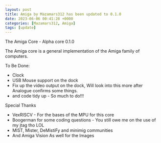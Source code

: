 ```yaml
---
layout: post
title: Amiga by Mazamars312 has been updated to 0.1.0
date: 2023-06-06 00:41:28 +0000
categories: [Mazamars312, Amiga]
tags: [update]
---
```

The Amiga Core - Alpha core 0.1.0

The Amiga core is a general implementation of the Amiga family of computers.

To Be Done:
* Clock
* USB Mouse support on the dock
* Fix up the video output on the dock, Will look into this more after Analogue confirms some things.
* and code tidy up - So much to do!!!

Special Thanks
* VexRISCV - For the bases of the MPU for this core
* Boogerman for some coding questions - You still owe me on the use of my jtag tho LOL
* MIST, Mister, DeMistiFy and minimig communities
* And Amiga Vision As well for the Images
